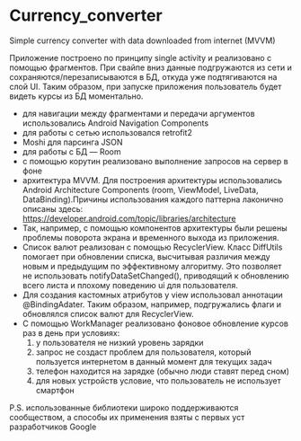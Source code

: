 # Currency_converter
Simple currency converter with data downloaded from internet (MVVM)

Приложение построено по принципу single activity и реализовано с помощью фрагментов.
При свайпе вниз данные подгружаются из сети и сохраняются/перезаписываются в БД, откуда уже подтягиваются на слой UI. Таким образом, при запуске приложения пользователь будет видеть курсы из БД моментально.
 
- для навигации между фрагментами и передачи аргументов использовались Android Navigation Components
- для работы с сетью использовался retrofit2
- Moshi для парсинга JSON
- для работы с БД — Room
- с помощью корутин реализовано выполнение запросов на сервер в фоне
- архитектура MVVM. Для построения архитектуры использовались Android Architecture Components (room, ViewModel, LiveData, DataBinding).Причины использования каждого паттерна лаконично описаны здесь: https://developer.android.com/topic/libraries/architecture
- Так, например, с помощью компонентов архитектуры были решены проблемы поворота экрана и временного выхода из приложения.
- Список валют реализован с помощью RecyclerView. Класс DiffUtils помогает при обновлении списка, высчитывая различия между новым и предыдущим по эффективному алгоритму. Это позволяет не использовать notifyDataSetChanged(), приводящий к обновлению всего листа и плохому поведению ui для пользователя.
- Для создания кастомных атрибутов у view использовал аннотации @BindingAdater. Таким образом, например, подгружались флаги и обновлялся список валют для RecyclerView.
- С помощью WorkManager реализовано фоновое обновление курсов раз в день при условиях:
    1. у пользователя не низкий уровень зарядки
    2. запрос не создаст проблем для пользователя, который пользуется интернетом в данный момент для текущих задач
    3. телефон находится на зарядке (обычно люди ставят перед сном)
    4. для новых устройств условие, что пользователь не использует смартфон
 
P.S. использованные библиотеки широко поддерживаются сообществом, а способы их применения взяты c первых уст разработчиков Google
